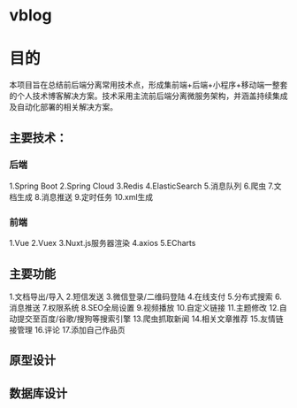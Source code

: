 # vblog

# 目的
本项目旨在总结前后端分离常用技术点，形成集前端+后端+小程序+移动端一整套的个人技术博客解决方案。技术采用主流前后端分离微服务架构，并涵盖持续集成及自动化部署的相关解决方案。

## 主要技术：
### 后端
  1.Spring Boot
  2.Spring Cloud
  3.Redis
  4.ElasticSearch
  5.消息队列
  6.爬虫
  7.文档生成
  8.消息推送
  9.定时任务
  10.xml生成
### 前端
  1.Vue
  2.Vuex
  3.Nuxt.js服务器渲染
  4.axios
  5.ECharts
  
## 主要功能
  1.文档导出/导入
  2.短信发送
  3.微信登录/二维码登陆
  4.在线支付
  5.分布式搜索
  6.消息推送
  7.权限系统
  8.SEO全局设置
  9.视频播放
  10.自定义链接
  11.主题修改
  12.自动提交至百度/谷歌/搜狗等搜索引擎
  13.爬虫抓取新闻
  14.相关文章推荐
  15.友情链接管理
  16.评论
  17.添加自己作品页
  
## 原型设计

## 数据库设计

